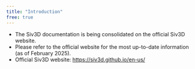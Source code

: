 ```yaml
---
title: "Introduction"
free: true
---
```


- The Siv3D documentation is being consolidated on the official Siv3D website.
- Please refer to the official website for the most up-to-date information (as of February 2025).
- Official Siv3D website: https://siv3d.github.io/en-us/
